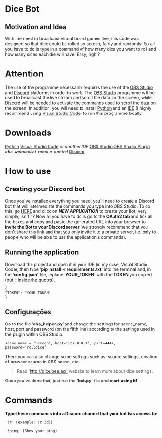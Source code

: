 
# Dice Bot
## Motivation and Idea
With the need to broadcast virtual board games live, this code was designed so that dice could be rolled on screen, fairly and randomly!
So all you have to do is type in a command of how many dice you want to roll and how many sides each die will have. Easy, right?
# Attention
The use of the programme necessarily requires the use of the [OBS Studio](https://obsproject.com/download) and [Discord](https://discord.com/download) platforms in order to work.
The [OBS Studio](https://obsproject.com/download)  programme will be used to broadcast the live stream and scroll the data on the screen, while [Discord](https://discord.com/download) will be needed to activate the commands used to scroll the data on the screen.
In addition, you will need to install [Python](https://www.python.org/downloads/) and an [IDE](https://code.visualstudio.com/download) (I highly recommend using [Visual Studio Code](https://code.visualstudio.com/download)) to run this programme locally.
# Downloads
[Python](https://www.python.org/downloads/)
[Visual Studio Code](https://code.visualstudio.com/download) *or another IDE*
[OBS Studio](https://obsproject.com/download)
[OBS Studio Plugin](https://obsproject.com/forum/resources/obs-websocket-remote-control-obs-studio-using-websockets.466/) *obs-websocket-remote-control*
[Discord](https://discord.com/download)
# How to use
## Creating your Discord bot
Once you've installed everything you need, you'll need to create a Discord bot that will intermediate the commands you type into OBS Studio. To do this, go [HERE](https://discord.com/developers/applications) and click on ***NEW APPLICATION*** to create your Bot, very simple, isn't it? Now all you have to do is go to the **OAuth2 tab** and tick all the boxes and copy and paste the generated URL into your browser to **invite the Bot to your Discord server** (we strongly recommend that you don't share this link and that you only invite it to a private server, i.e. only to people who will be able to use the application's commands).
## Running the application
Download the project and open it in your IDE (in my case, Visual Studio Code), then type ‘**pip install -r requirements.txt**’ into the terminal and, in the ‘**config.json’** file, replace ‘**YOUR_TOKEN**’ with the **TOKEN** you copied (put it inside the quotes).

    {
    "TOKEN": "YOUR_TOKEN"
    }

## Configurações
Go to the file ‘**obs_helper.py**’ and change the settings for scene_name, host, port and password (on the fifth line) according to the settings used in the plugin within OBS Studio:

    scene_name = ‘Screen’, host=‘127.0.0.1’, port=4444, password=‘rolldice’

There you can also change some settings such as: source settings, creation of browser source in OBS scene, etc.

> Read ‘http://dice.bee.ac/’ website to learn more about dice settings.

Once you've done that, just run the '**bot.py**' file and **start using it!**

# Commands
**Type these commands into a Discord channel that your bot has access to:**

    '!r' (example: !r 3d6)

    '!ping' (Show your ping)
